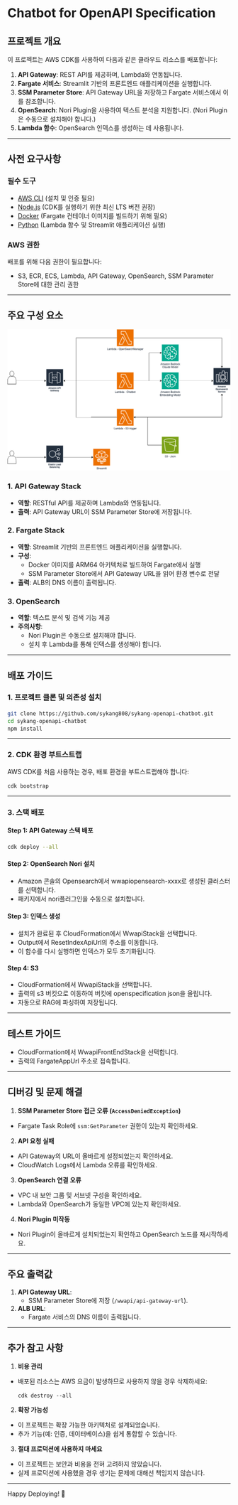 # Chatbot for OpenAPI Specification

## 프로젝트 개요

이 프로젝트는 AWS CDK를 사용하여 다음과 같은 클라우드 리소스를 배포합니다:

1. **API Gateway**: REST API를 제공하며, Lambda와 연동됩니다.
2. **Fargate 서비스**: Streamlit 기반의 프론트엔드 애플리케이션을 실행합니다.
3. **SSM Parameter Store**: API Gateway URL을 저장하고 Fargate 서비스에서 이를 참조합니다.
4. **OpenSearch**: Nori Plugin을 사용하여 텍스트 분석을 지원합니다. (Nori Plugin은 수동으로 설치해야 합니다.)
5. **Lambda 함수**: OpenSearch 인덱스를 생성하는 데 사용됩니다.

---

## 사전 요구사항

### 필수 도구

- [AWS CLI](https://aws.amazon.com/cli/) (설치 및 인증 필요)
- [Node.js](https://nodejs.org/) (CDK를 실행하기 위한 최신 LTS 버전 권장)
- [Docker](https://www.docker.com/) (Fargate 컨테이너 이미지를 빌드하기 위해 필요)
- [Python](https://www.python.org/) (Lambda 함수 및 Streamlit 애플리케이션 실행)

### AWS 권한

배포를 위해 다음 권한이 필요합니다:

- S3, ECR, ECS, Lambda, API Gateway, OpenSearch, SSM Parameter Store에 대한 관리 권한

---

## 주요 구성 요소

![diagram](./image/diagram.png)

### 1. API Gateway Stack

- **역할**: RESTful API를 제공하며 Lambda와 연동됩니다.
- **출력**: API Gateway URL이 SSM Parameter Store에 저장됩니다.

### 2. Fargate Stack

- **역할**: Streamlit 기반의 프론트엔드 애플리케이션을 실행합니다.
- **구성**:
  - Docker 이미지를 ARM64 아키텍처로 빌드하여 Fargate에서 실행
  - SSM Parameter Store에서 API Gateway URL을 읽어 환경 변수로 전달
- **출력**: ALB의 DNS 이름이 출력됩니다.

### 3. OpenSearch

- **역할**: 텍스트 분석 및 검색 기능 제공
- **주의사항**:
  - Nori Plugin은 수동으로 설치해야 합니다.
  - 설치 후 Lambda를 통해 인덱스를 생성해야 합니다.

---

## 배포 가이드

### 1. 프로젝트 클론 및 의존성 설치

```bash
git clone https://github.com/sykang808/sykang-openapi-chatbot.git
cd sykang-openapi-chatbot
npm install
```

---

### 2. CDK 환경 부트스트랩

AWS CDK를 처음 사용하는 경우, 배포 환경을 부트스트랩해야 합니다:

```bash
cdk bootstrap
```

---

### 3. 스택 배포

#### Step 1: API Gateway 스택 배포

```bash
cdk deploy --all
```

#### Step 2: OpenSearch Nori 설치

- Amazon 콘솔의 Opensearch에서 wwapiopensearch-xxxx로 생성된 클러스터를 선택합니다.
- 패키지에서 nori플러그인을 수동으로 설치합니다.

#### Step 3: 인덱스 생성

- 설치가 완료된 후 CloudFormation에서 WwapiStack을 선택합니다.
- Output에서 ResetIndexApiUrl의 주소를 이동합니다.
- 이 함수를 다시 실행하면 인덱스가 모두 초기화됩니다.

#### Step 4: S3

- CloudFormation에서 WwapiStack을 선택합니다.
- 출력의 s3 버킷으로 이동하여 버킷에 openspecification json을 올립니다.
- 자동으로 RAG에 파싱하여 저장됩니다.

---

## 테스트 가이드

- CloudFormation에서 WwapiFrontEndStack을 선택합니다.
- 출력의 FargateAppUrl 주소로 접속합니다.

---

## 디버깅 및 문제 해결

1. **SSM Parameter Store 접근 오류 (`AccessDeniedException`)**

- Fargate Task Role에 `ssm:GetParameter` 권한이 있는지 확인하세요.

2. **API 요청 실패**

- API Gateway의 URL이 올바르게 설정되었는지 확인하세요.
- CloudWatch Logs에서 Lambda 오류를 확인하세요.

3. **OpenSearch 연결 오류**

- VPC 내 보안 그룹 및 서브넷 구성을 확인하세요.
- Lambda와 OpenSearch가 동일한 VPC에 있는지 확인하세요.

4. **Nori Plugin 미작동**

- Nori Plugin이 올바르게 설치되었는지 확인하고 OpenSearch 노드를 재시작하세요.

---

## 주요 출력값

1. **API Gateway URL**:
   - SSM Parameter Store에 저장 (`/wwapi/api-gateway-url`).
2. **ALB URL**:
   - Fargate 서비스의 DNS 이름이 출력됩니다.

---

## 추가 참고 사항

1. **비용 관리**

- 배포된 리소스는 AWS 요금이 발생하므로 사용하지 않을 경우 삭제하세요:
  ```
  cdk destroy --all
  ```

2. **확장 가능성**

- 이 프로젝트는 확장 가능한 아키텍처로 설계되었습니다.
- 추가 기능(예: 인증, 데이터베이스)을 쉽게 통합할 수 있습니다.

3. **절대 프로덕션에 사용하지 마세요**

- 이 프로젝트는 보안과 비용을 전혀 고려하지 않았습니다.
- 실제 프로덕션에 사용했을 경우 생기는 문제에 대해선 책임지지 않습니다.

---

Happy Deploying! 🚀
